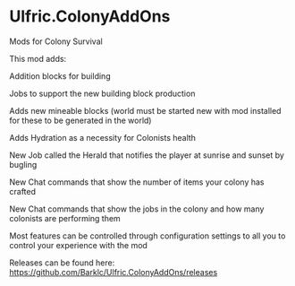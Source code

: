 # Ulfric.ColonyAddOns
Mods for Colony Survival

This mod adds:

  Addition blocks for building
  
  Jobs to support the new building block production
  
  Adds new mineable blocks (world must be started new with mod installed for these to be generated in the world)
  
  Adds Hydration as a necessity for Colonists health
  
  New Job called the Herald that notifies the player at sunrise and sunset by bugling
  
  New Chat commands that show the number of items your colony has crafted
  
  New Chat commands that show the jobs in the colony and how many colonists are performing them
  
  Most features can be controlled through configuration settings to all you to control your experience with the mod
  
  
 Releases can be found here: https://github.com/Barklc/Ulfric.ColonyAddOns/releases
 
